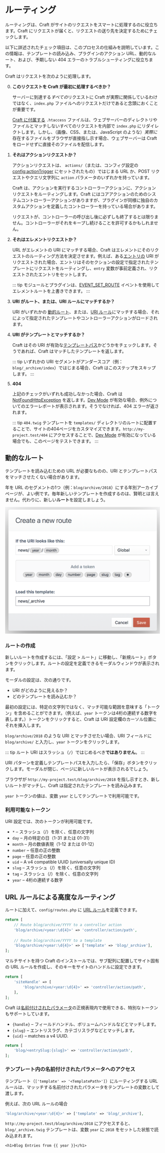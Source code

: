 # ルーティング

ルーティングは、Craft がサイトのリクエストをスマートに処理するのに役立ちます。Craft にリクエストが届くと、リクエストの送り先を決定するためにチェックします。

以下に詳述されたチェック項目は、このプロセスの仕組みを説明しています。この情報は、テンプレートの読み込み、プラグインのアクション URL、動的なルート、および、予期しない 404 エラーのトラブルシューティングに役立ちます。

Craft はリクエストを次のように処理します。

0. **このリクエストを Craft が最初に処理するべきか？**

   サーバーに到達する*すべての*リクエストに Craft が実際に関係しているわけではなく、`index.php` ファイルへのリクエストだけであると念頭におくことが重要です。

   [Craft に付属する](https://github.com/craftcms/craft/blob/master/web/.htaccess) `.htaccess` ファイルは、ウェブサーバーのディレクトリやファイルとマッチしないすべてのリクエストを内部で `index.php` にリダイレクトします。しかし、（画像、CSS、または、JavaScript のような）*実際に*存在するファイルをブラウザが直接指し示す場合、ウェブサーバーは Craft をロードせずに直接そのファイルを配信します。

1. **それはアクションリクエストか？**

   アクションリクエストは、 `actions/`（または、コンフィグ設定の <config:actionTrigger> にセットされたもの）ではじまる URL か、POST リクエストやクエリ文字列に `action` パラメータのいずれかを持っています。

   Craft は、アクションを実行するコントローラーアクションに、アクションリクエストをルーティングします。Craft にはコアアクションのためのシステムコントローラーアクションがありますが、プラグインが同様に独自のカスタムアクションを定義したコントローラーを持っている場合があります。

   リクエストが、コントローラーの呼び出し後に必ずしも終了するとは限りません。コントローラーがそれをキープし続けることを許可するかもしれません。

2. **それはエレメントリクエストか？**

   URL がエレメントの URI にマッチする場合、Craft はエレメントにそのリクエストのルーティング方法を決定させます。例えば、ある[エントリの](sections-and-entries.md) URI がリクエストされた場合、エントリはそのセクションの設定で指定されたテンプレートにリクエストをルーティングし、`entry` 変数が事前定義され、リクエストされたエントリをセットします。

    ::: tip
    モジュールとプラグインは、[EVENT_SET_ROUTE](api:craft\base\Element::EVENT_SET_ROUTE) イベントを使用してエレメントルートを上書きできます。
    :::

3. **URI がルート、または、URI ルールにマッチするか？**

   URI がいずれかの [動的ルート](#dynamic-routes)、または、[URI ルール](#advanced-routing-with-url-rules)にマッチする場合、それによって指定されたテンプレートやコントローラーアクションがロードされます。

4. **URI がテンプレートとマッチするか？**

   Craft はその URI が有効な[テンプレートパス](dev/README.md#template-paths)かどうかをチェックします。そうであれば、Craft はマッチしたテンプレートを返します。

    ::: tip
    いずれかの URI セグメントがアンダースコア（例：`blog/_archive/index`）ではじまる場合、Craft はこのステップをスキップします。
    :::

5. **404**

   上記のチェックがいずれも成功しなかった場合、Craft は [NotFoundHttpException](api:yii\web\NotFoundHttpException) を返します。[Dev Mode](config:devMode) が有効な場合、例外についてのエラーレポートが表示されます。そうでなければ、404 エラーが返されます。

    ::: tip
    `404.twig` テンプレートを `templates/` ディレクトリのルートに配置することで、サイトの404ページをカスタマイズできます。`http://my-project.test/404` にアクセスすることで、[Dev Mode](config:devMode) が有効になっている場合でも、このページをテストできます。
    :::

## 動的なルート

テンプレートを読み込むための URL が必要なものの、URI とテンプレートパスをマッチさせたくない場合があります。

年を URL のセグメントの1つ（例：`blog/archive/2018`）にする年別アーカイブページが、よい例です。毎年新しいテンプレートを作成するのは、賢明とは言えません。代わりに、新しい**ルート**を設定しましょう。

![新しいルートの作成画面](./images/routing-creating-new-route.png)

### ルートの作成

新しいルートを作成するには、「設定 > ルート」に移動し、「新規ルート」ボタンをクリックします。ルートの設定を定義できるモーダルウィンドウが表示されます。

モーダルの設定は、次の通りです。

* URI がどのように見えるか？
* どのテンプレートを読み込むか？

最初の設定には、特定の文字列ではなく、マッチ可能な範囲を意味する「トークン」を含めることができます。（例えば、`year` トークンは4桁の連続する数字を表します。）トークンをクリックすると、Craft は URI 設定欄のカーソル位置にそれを挿入します。

`blog/archive/2018` のような URI とマッチさせたい場合、URI フィールドに `blog/archive/` と入力し、`year` トークンをクリックします。

::: tip
ルート URI はスラッシュ（`/`）ではじめるべき**ではありません**。
:::

URI パターンを定義しテンプレートパスを入力したら、「保存」ボタンをクリックします。モーダルが閉じ、ページに新しいルートが表示されるでしょう。

ブラウザが `http://my-project.test/blog/archive/2018` を指し示すとき、新しいルートがマッチし、Craft は指定されたテンプレートを読み込みます。

`year` トークンの値は、変数 `year` としてテンプレートで利用可能です。

### 利用可能なトークン

URI 設定では、次のトークンが利用可能です。

* `*` – スラッシュ（/）を除く、任意の文字列
* `day` – 月の特定の日（1-31 または 01-31）
* `month` – 月の数値表現（1-12 または 01-12）
* `number` – 任意の正の整数
* `page` – 任意の正の整数
* `uid` – A v4 compatible UUID (universally unique ID)
* `slug` – スラッシュ（/）を除く、任意の文字列
* `tag` – スラッシュ（/）を除く、任意の文字列
* `year` – 4桁の連続する数字

## URL ルールによる高度なルーティング

ルートに加えて、`config/routes.php` に [URL ルール](https://www.yiiframework.com/doc/guide/2.0/en/runtime-routing#url-rules)を定義できます。

```php
return [
    // Route blog/archive/YYYY to a controller action
    'blog/archive/<year:\d{4}>' => 'controller/action/path',

    // Route blog/archive/YYYY to a template
    'blog/archive/<year:\d{4}>' => ['template' => 'blog/_archive'],
];
```

マルチサイトを持つ Craft のインストールでは、サブ配列に配置してサイト固有の URL ルールを作成し、そのキーをサイトのハンドルに設定できます。

```php
return [
    'siteHandle' => [
        'blog/archive/<year:\d{4}>' => 'controller/action/path',
    ],
];
```

Craft は[名前付けされたパラメータ](https://www.yiiframework.com/doc/guide/2.0/en/runtime-routing#named-parameters)の正規表現内で使用できる、特別なトークンもサポートしています。

- `{handle}` – フィールドハンドル、ボリュームハンドルなどとマッチします。
- `{slug}` – エントリスラグ、カテゴリスラグなどとマッチします。
- `{uid}` – matches a v4 UUID.

```php
return [
    'blog/<entrySlug:{slug}>' => 'controller/action/path',
];
```

### テンプレート内の名前付けされたパラメータへのアクセス

テンプレート（`['template' => '<TemplatePath>']`）にルーティングする URL ルールは、マッッチする名前付けされたパラメータをテンプレートの変数として渡します。

例えば、次の URL ルールの場合

```php
'blog/archive/<year:\d{4}>' => ['template' => 'blog/_archive'],
```

`http://my-project.test/blog/archive/2018` にアクセスすると、`blog/_archive.twig` テンプレートは、変数 `year` に `2018` をセットした状態で読み込まれます。

```twig
<h1>Blog Entries from {{ year }}</h1>
```

